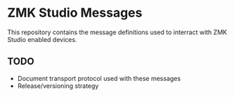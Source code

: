 # ZMK Studio Messages

This repository contains the message definitions used to interract with ZMK Studio enabled devices.

## TODO

* Document transport protocol used with these messages
* Release/versioning strategy
